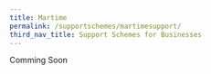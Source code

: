 ```yaml
---
title: Martime
permalink: /supportschemes/martimesupport/
third_nav_title: Support Schemes for Businesses
---
```


Comming Soon